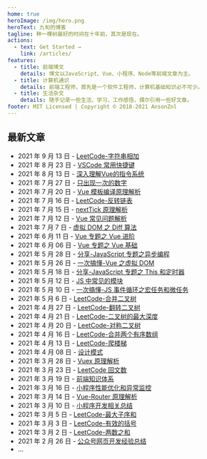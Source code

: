 ```yaml
---
home: true
heroImage: /img/hero.png
heroText: 九旬的博客
tagline: 种一棵树最好的时间在十年前，其次是现在。
actions:
  - text: Get Started →
    link: /articles/
features:
  - title: 前端博文
    details: 博文以JavaScript、Vue、小程序、Node等前端文章为主。
  - title: 计算机通识
    details: 前端工程师，首先是一个软件工程师，计算机基础知识必不可少。
  - title: 生活杂文
    details: 随手记录一些生活、学习、工作感悟，偶尔引用一些好文章。
footer: MIT Licensed | Copyright © 2018-2021 AnsonZnl
---
```


## 最新文章
- 2021 年 9 月 13 日 - [LeetCode-字符串相加](/life-essay/字符串相加.md)
- 2021 年 8 月 23 日 - [VSCode 常用快捷键](/life-essay/VSCode常用快捷键.md)
- 2021 年 8 月 13 日 - [深入理解Vue的指令系统](/articles/vue/深入理解Vue的指令系统.md)
- 2021 年 7 月 27 日 - [只出现一次的数字](/computer-base/LeetCode/只出现一次的数字.md)
- 2021 年 7 月 20 日 - [Vue 模板编译原理解析](/articles/Vue/Vue模板编译原理解析.md)
- 2021 年 7 月 16 日 - [LeetCode-反转链表](/computer-base/LeetCode/反转链表.md)
- 2021 年 7 月 15 日 - [nextTick 原理解析](/articles/Vue/nextTick原理解析.md)
- 2021 年 7 月 12 日 - [Vue 常见问题解析](/articles/Vue/Vue常见问题解析.md)
- 2021 年 7 月 7 日 - [虚拟 DOM 之 Diff 算法](/articles/Vue/虚拟DOM之Diff算法.md)
- 2021 年 6 月 11 日 - [Vue 专题之 Vue 进阶](/articles/Share/Vue专题之Vue进阶.md)
- 2021 年 6 月 06 日 - [Vue 专题之 Vue 基础](/articles/Share/Vue专题之Vue基础.md)
- 2021 年 5 月 28 日 - [分享-JavaScript 专题之异步编程](/articles/Share/JavaScript专题之异步编程.md)
- 2021 年 5 月 26 日 - [一次搞懂-Vue 之虚拟 DOM](/articles/Vue/一次搞懂-Vue之虚拟DOM.md)
- 2021 年 5 月 18 日 - [分享-JavaScript 专题之 This 和定时器](/articles/Share/JavaScript专题之This和定时器.md)
- 2021 年 5 月 12 日 - [JS 中常见的模块](/articles/JavaScript/JS中常见的模块.md)
- 2021 年 5 月 10 日 - [一次搞懂-JS 事件循环之宏任务和微任务](/articles/JavaScript/一次搞懂-JS事件循环之宏任务和微任务.md)
- 2021 年 5 月 6 日 - [LeetCode-合并二叉树](./computer-base/LeetCode/合并二叉树.md)
- 2021 年 4 月 27 日 - [LeetCode-翻转二叉树](./computer-base/LeetCode/翻转二叉树.md)
- 2021 年 4 月 21 日 - [LeetCode-二叉树的最大深度](./computer-base/LeetCode/二叉树的最大深度.md)
- 2021 年 4 月 20 日 - [LeetCode-对称二叉树](./computer-base/LeetCode/对称二叉树.md)
- 2021 年 4 月 16 日 - [LeetCode-合并两个有序数组](./computer-base/LeetCode/合并两个有序数组.md)
- 2021 年 4 月 13 日 - [LeetCode-爬楼梯](./computer-base/LeetCode/爬楼梯.md)
- 2021 年 4 月 08 日 - [设计模式](/computer-base/设计模式.md)
- 2021 年 3 月 28 日 - [Vuex 原理解析](/articles/Vue/Vuex原理解析.md)
- 2021 年 3 月 23 日 - [LeetCode 回文数](/computer-base/LeetCode/回文数.md)
- 2021 年 3 月 19 日 - [前端知识体系](/articles/KnowledgeSystem/.md)
- 2021 年 3 月 16 日 - [小程序性能优化和异常监控](/articles/WeApp/小程序性能优化和异常监控.md)
- 2021 年 3 月 14 日 - [Vue-Router 原理解析](/articles/Vue/Vue-Router原理解析.md)
- 2021 年 3 月 10 日 - [小程序开发相关总结](/articles/WeApp/小程序开发相关总结.md)
- 2021 年 3 月 5 日 - [LeetCode-最大子序和](./computer-base/LeetCode/最大子序和.md)
- 2021 年 3 月 3 日 - [LeetCode-有效的括号](./computer-base/LeetCode/有效的括号.md)
- 2021 年 3 月 2 日 - [LeetCode-两数之和](./computer-base/LeetCode/两数之和.md)
- 2021 年 2 月 26 日 - [公众号网页开发经验总结](./articles/WeApp/公众号网页开发经验总结.md)
- ...
